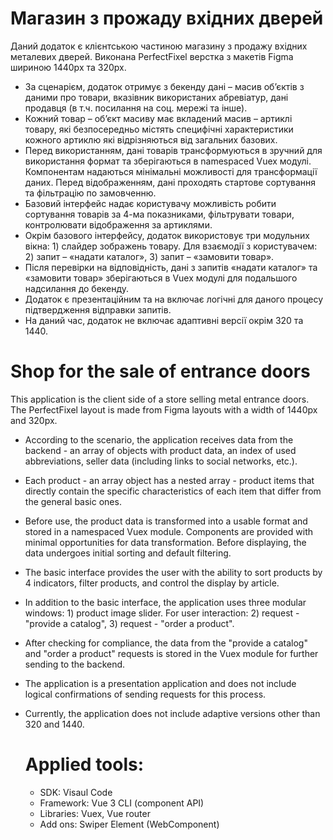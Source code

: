 # Магазин з прожаду вхідних дверей
Даний додаток є клієнтською частиною магазину з продажу вхідних металевих дверей. 
Виконана PerfectFixel верстка з макетів Figma шириною 1440px та 320px.
- За сценарієм, додаток отримує з бекенду дані – масив об’єктів з даними про товари, вказівник використаних абревіатур, дані продавця (в т.ч. посилання на соц. мережі та інше). 
- Кожний товар – об’єкт масиву має вкладений масив – артиклі товару, які безпосередньо містять специфічні характеристики кожного артиклю які відрізняються від загальних базових. 
- Перед використанням, дані товарів трансформуються в зручний для використання формат та зберігаються в namespaced Vuex модулі. Компонентам надаються мінімальні можливості для трансформації даних. Перед відображенням, дані проходять стартове сортування та фільтрацію по замовченню.
- Базовий інтерфейс надає користувачу можливість робити сортування товарів за 4-ма показниками, фільтрувати товари, контролювати відображення за артиклями.
- Окрім базового інтерфейсу, додаток використовує три модульних вікна: 1) слайдер зображень товару. Для взаємодії  з користувачем: 2) запит – «надати каталог», 3) запит – «замовити товар».
- Після перевірки на відповідність, дані з запитів «надати каталог» та «замовити товар» зберігаються в Vuex модулі для подальшого надсилання до бекенду.
- Додаток є презентаційним та на включає логічні для даного процесу підтвердження відправки запитів.
- На даний час, додаток не включає адаптивні версії окрім 320 та 1440.

# Shop for the sale of entrance doors
This application is the client side of a store selling metal entrance doors. 
The PerfectFixel layout is made from Figma layouts with a width of 1440px and 320px.
- According to the scenario, the application receives data from the backend - an array of objects with product data, an index of used abbreviations, seller data (including links to social networks, etc.). 
- Each product - an array object has a nested array - product items that directly contain the specific characteristics of each item that differ from the general basic ones. 
- Before use, the product data is transformed into a usable format and stored in a namespaced Vuex module. Components are provided with minimal opportunities for data transformation. Before displaying, the data undergoes initial sorting and default filtering.
- The basic interface provides the user with the ability to sort products by 4 indicators, filter products, and control the display by article.
- In addition to the basic interface, the application uses three modular windows: 1) product image slider. For user interaction: 2) request - "provide a catalog", 3) request - "order a product".
- After checking for compliance, the data from the "provide a catalog" and "order a product" requests is stored in the Vuex module for further sending to the backend.
- The application is a presentation application and does not include logical confirmations of sending requests for this process.
- Currently, the application does not include adaptive versions other than 320 and 1440.

  # Applied tools:
  - SDK: Visaul Code
  - Framework: Vue 3 CLI (component API)
  - Libraries: Vuex, Vue router
  - Add ons: Swiper Element (WebComponent)
